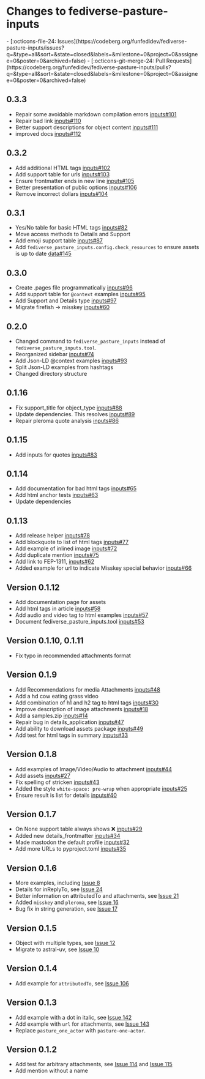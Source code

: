 # Changes to fediverse-pasture-inputs

<div class="grid cards" markdown>
- [:octicons-file-24: Issues](https://codeberg.org/funfedidev/fediverse-pasture-inputs/issues?q=&type=all&sort=&state=closed&labels=&milestone=0&project=0&assignee=0&poster=0&archived=false)
- [:octicons-git-merge-24: Pull Requests](https://codeberg.org/funfedidev/fediverse-pasture-inputs/pulls?q=&type=all&sort=&state=closed&labels=&milestone=0&project=0&assignee=0&poster=0&archived=false)
</div>

## 0.3.3

- Repair some avoidable markdown compilation errors [inputs#101](https://codeberg.org/funfedidev/fediverse-pasture-inputs/issues/101)
- Repair bad link [inputs#110](https://codeberg.org/funfedidev/fediverse-pasture-inputs/issues/110)
- Better support descriptions for object content [inputs#111](https://codeberg.org/funfedidev/fediverse-pasture-inputs/issues/111)
- improved docs [inputs#112](https://codeberg.org/funfedidev/fediverse-pasture-inputs/issues/112)

## 0.3.2

- Add additional HTML tags [inputs#102](https://codeberg.org/funfedidev/fediverse-pasture-inputs/issues/102)
- Add support table for urls [inputs#103](https://codeberg.org/funfedidev/fediverse-pasture-inputs/issues/103)
- Ensure frontmatter ends in new line [inputs#105](https://codeberg.org/funfedidev/fediverse-pasture-inputs/issues/105)
- Better presentation of public options [inputs#106](https://codeberg.org/funfedidev/fediverse-pasture-inputs/issues/106)
- Remove incorrect dollars [inputs#104](https://codeberg.org/funfedidev/fediverse-pasture-inputs/issues/104)

## 0.3.1

- Yes/No table for basic HTML tags [inputs#82](https://codeberg.org/funfedidev/fediverse-pasture-inputs/issues/82)
- Move access methods to Details and Support
- Add emoji support table [inputs#87](https://codeberg.org/funfedidev/fediverse-pasture-inputs/issues/87)
- Add `fediverse_pasture_inputs.config.check_resources` to ensure assets is up to date [data#145](https://codeberg.org/funfedidev/interoperability-data/issues/145)

## 0.3.0

- Create .pages file programmatically [inputs#96](https://codeberg.org/funfedidev/fediverse-pasture-inputs/issues/96)
- Add support table for `@context` examples [inputs#95](https://codeberg.org/funfedidev/fediverse-pasture-inputs/issues/95)
- Add Support and Details type [inputs#97](https://codeberg.org/funfedidev/fediverse-pasture-inputs/issues/97)
- Migrate firefish -> misskey [inputs#60](https://codeberg.org/funfedidev/fediverse-pasture-inputs/issues/60)

## 0.2.0

- Changed command to `fediverse_pasture_inputs` instead of `fediverse_pasture_inputs.tool`.
- Reorganized sidebar [inputs#74](https://codeberg.org/funfedidev/fediverse-pasture-inputs/issues/74)
- Add Json-LD @context examples [inputs#93](https://codeberg.org/funfedidev/fediverse-pasture-inputs/issues/93)
- Split Json-LD examples from hashtags
- Changed directory structure

## 0.1.16

- Fix support_title for object_type [inputs#88](https://codeberg.org/funfedidev/fediverse-pasture-inputs/issues/88)
- Update dependencies. This resolves [inputs#89](https://codeberg.org/funfedidev/fediverse-pasture-inputs/issues/89)
- Repair pleroma quote analysis [inputs#86](https://codeberg.org/funfedidev/fediverse-pasture-inputs/issues/86)

## 0.1.15

- Add inputs for quotes [inputs#83](https://codeberg.org/funfedidev/fediverse-pasture-inputs/issues/83)

## 0.1.14

- Add documentation for bad html tags [inputs#65](https://codeberg.org/funfedidev/fediverse-pasture-inputs/issues/65)
- Add html anchor tests [inputs#63](https://codeberg.org/funfedidev/fediverse-pasture-inputs/issues/63)
- Update dependencies

## 0.1.13

- Add release helper [inputs#78](https://codeberg.org/funfedidev/fediverse-pasture-inputs/issues/78)
- Add blockquote to list of html tags [inputs#77](https://codeberg.org/funfedidev/fediverse-pasture-inputs/issues/77)
- Add example of inlined image [inputs#72](https://codeberg.org/funfedidev/fediverse-pasture-inputs/issues/72)
- Add duplicate mention [inputs#75](https://codeberg.org/funfedidev/fediverse-pasture-inputs/issues/75)
- Add link to FEP-1311, [inputs#62](https://codeberg.org/funfedidev/fediverse-pasture-inputs/issues/62)
- Added example for url to indicate Misskey special behavior [inputs#66](https://codeberg.org/funfedidev/fediverse-pasture-inputs/issues/66)

## Version 0.1.12

- Add documentation page for assets
- Add html tags in article [inputs#58](https://codeberg.org/funfedidev/fediverse-pasture-inputs/issues/58)
- Add audio and video tag to html examples [inputs#57](https://codeberg.org/funfedidev/fediverse-pasture-inputs/issues/57)
- Document fediverse_pasture_inputs.tool [inputs#53](https://codeberg.org/funfedidev/fediverse-pasture-inputs/issues/53)

## Version 0.1.10, 0.1.11

- Fix typo in recommended attachments format

## Version 0.1.9

- Add Recommendations for media Attachments [inputs#48](https://codeberg.org/funfedidev/fediverse-pasture-inputs/issues/48)
- Add a hd cow eating grass video
- Add combination of h1 and h2 tag to html tags [inputs#30](https://codeberg.org/funfedidev/fediverse-pasture-inputs/issues/30)
- Improve description of image attachments [inputs#18](https://codeberg.org/funfedidev/fediverse-pasture-inputs/issues/18)
- Add a samples.zip [inputs#14](https://codeberg.org/funfedidev/fediverse-pasture-inputs/issues/14)
- Repair bug in details_application [inputs#47](https://codeberg.org/funfedidev/fediverse-pasture-inputs/issues/47)
- Add ability to download assets package [inputs#49](https://codeberg.org/funfedidev/fediverse-pasture-inputs/issues/49)
- Add test for html tags in summary [inputs#33](https://codeberg.org/funfedidev/fediverse-pasture-inputs/issues/33)

## Version 0.1.8

- Add examples of Image/Video/Audio to attachment [inputs#44](https://codeberg.org/funfedidev/fediverse-pasture-inputs/issues/44)
- Add assets [inputs#27](https://codeberg.org/funfedidev/fediverse-pasture-inputs/issues/27)
- Fix spelling of stricken [inputs#43](https://codeberg.org/funfedidev/fediverse-pasture-inputs/issues/43)
- Added the style `white-space: pre-wrap` when appropriate [inputs#25](https://codeberg.org/funfedidev/fediverse-pasture-inputs/issues/25)
- Ensure result is list for details [inputs#40](https://codeberg.org/funfedidev/fediverse-pasture-inputs/issues/40)

## Version 0.1.7

- On None support table always shows ❌ [inputs#29](https://codeberg.org/funfedidev/fediverse-pasture-inputs/issues/29)
- Added new details_frontmatter [inputs#34](https://codeberg.org/funfedidev/fediverse-pasture-inputs/issues/34)
- Made mastodon the default profile [inputs#32](https://codeberg.org/funfedidev/fediverse-pasture-inputs/issues/32)
- Add more URLs to pyproject.toml [inputs#35](https://codeberg.org/funfedidev/fediverse-pasture-inputs/issues/35)

## Version 0.1.6

- More examples, including [Issue 8](https://codeberg.org/funfedidev/fediverse-pasture-inputs/issues/8)
- Details for inReplyTo, see [Issue 24](https://codeberg.org/funfedidev/fediverse-pasture-inputs/issues/24)
- Better information on attributedTo and attachments, see [Issue 21](https://codeberg.org/funfedidev/fediverse-pasture-inputs/issues/21)
- Added `misskey` and `pleroma`, see [Issue 16](https://codeberg.org/funfedidev/fediverse-pasture-inputs/issues/16)
- Bug fix in string generation, see [Issue 17](https://codeberg.org/funfedidev/fediverse-pasture-inputs/issues/17)

## Version 0.1.5

- Object with multiple types, see [Issue 12](https://codeberg.org/funfedidev/fediverse-pasture-inputs/issues/12)
- Migrate to astral-uv, see [Issue 10](https://codeberg.org/funfedidev/fediverse-pasture-inputs/issues/10)

## Version 0.1.4

- Add example for `attributedTo`, see [Issue 106](https://codeberg.org/helge/funfedidev/issues/106)

## Version 0.1.3

- Add example with a dot in italic, see [Issue 142](https://codeberg.org/helge/funfedidev/issues/142)
- Add example with `url` for attachments, see [Issue 143](https://codeberg.org/helge/funfedidev/issues/143)
- Replace `pasture_one_actor` with `pasture-one-actor`.

## Version 0.1.2

- Add test for arbitrary attachments, see [Issue 114](https://codeberg.org/helge/funfedidev/issues/114)
    and [Issue 115](https://codeberg.org/helge/funfedidev/issues/115)
- Add mention without a name
